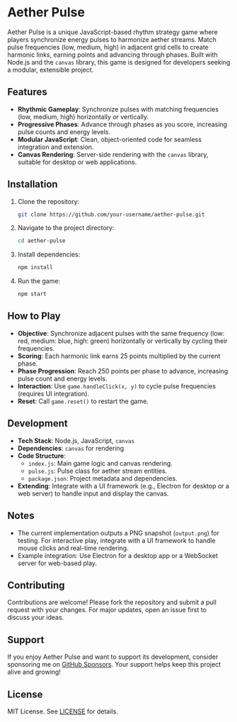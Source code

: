 # Aether Pulse

Aether Pulse is a unique JavaScript-based rhythm strategy game where players synchronize energy pulses to harmonize aether streams. Match pulse frequencies (low, medium, high) in adjacent grid cells to create harmonic links, earning points and advancing through phases. Built with Node.js and the `canvas` library, this game is designed for developers seeking a modular, extensible project.

## Features
- **Rhythmic Gameplay**: Synchronize pulses with matching frequencies (low, medium, high) horizontally or vertically.
- **Progressive Phases**: Advance through phases as you score, increasing pulse counts and energy levels.
- **Modular JavaScript**: Clean, object-oriented code for seamless integration and extension.
- **Canvas Rendering**: Server-side rendering with the `canvas` library, suitable for desktop or web applications.

## Installation
1. Clone the repository:
   ```bash
   git clone https://github.com/your-username/aether-pulse.git
   ```
2. Navigate to the project directory:
   ```bash
   cd aether-pulse
   ```
3. Install dependencies:
   ```bash
   npm install
   ```
4. Run the game:
   ```bash
   npm start
   ```

## How to Play
- **Objective**: Synchronize adjacent pulses with the same frequency (low: red, medium: blue, high: green) horizontally or vertically by cycling their frequencies.
- **Scoring**: Each harmonic link earns 25 points multiplied by the current phase.
- **Phase Progression**: Reach 250 points per phase to advance, increasing pulse count and energy levels.
- **Interaction**: Use `game.handleClick(x, y)` to cycle pulse frequencies (requires UI integration).
- **Reset**: Call `game.reset()` to restart the game.

## Development
- **Tech Stack**: Node.js, JavaScript, `canvas`
- **Dependencies**: `canvas` for rendering
- **Code Structure**:
  - `index.js`: Main game logic and canvas rendering.
  - `pulse.js`: Pulse class for aether stream entities.
  - `package.json`: Project metadata and dependencies.
- **Extending**: Integrate with a UI framework (e.g., Electron for desktop or a web server) to handle input and display the canvas.

## Notes
- The current implementation outputs a PNG snapshot (`output.png`) for testing. For interactive play, integrate with a UI framework to handle mouse clicks and real-time rendering.
- Example integration: Use Electron for a desktop app or a WebSocket server for web-based play.

## Contributing
Contributions are welcome! Please fork the repository and submit a pull request with your changes. For major updates, open an issue first to discuss your ideas.

## Support
If you enjoy Aether Pulse and want to support its development, consider sponsoring me on [GitHub Sponsors](https://github.com/sponsors/slycantel). Your support helps keep this project alive and growing!

## License
MIT License. See [LICENSE](LICENSE) for details.
